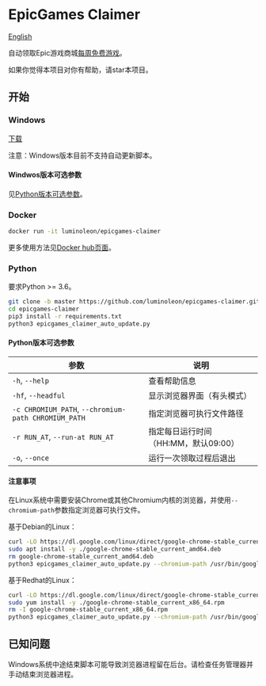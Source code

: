 # EpicGames Claimer

[English](README.md)

自动领取Epic游戏商城[每周免费游戏](https://www.epicgames.com/store/free-games)。

如果你觉得本项目对你有帮助，请star本项目。

## 开始

### Windows

[下载](https://github.com/luminoleon/epicgames-claimer/releases)

注意：Windows版本目前不支持自动更新脚本。

#### Windwos版本可选参数

见[Python版本可选参数](#Python版本可选参数)。

### Docker

``` bash
docker run -it luminoleon/epicgames-claimer
```

更多使用方法见[Docker hub页面](https://hub.docker.com/r/luminoleon/epicgames-claimer)。

### Python

要求Python >= 3.6。

``` bash
git clone -b master https://github.com/luminoleon/epicgames-claimer.git
cd epicgames-claimer
pip3 install -r requirements.txt
python3 epicgames_claimer_auto_update.py
```

#### Python版本可选参数

| 参数                                                 | 说明                                    |
|---------------------------------------------------- | --------------------------------------- |
| `-h`, `--help`                                      | 查看帮助信息                              |
| `-hf`, `--headful`                                  | 显示浏览器界面（有头模式）                  |
| `-c CHROMIUM_PATH`, `--chromium-path CHROMIUM_PATH` | 指定浏览器可执行文件路径                   |
| `-r RUN_AT`, `--run-at RUN_AT`                      | 指定每日运行时间（HH:MM，默认09:00）        |
| `-o`, `--once`                                      | 运行一次领取过程后退出                     |

#### 注意事项

在Linux系统中需要安装Chrome或其他Chromium内核的浏览器，并使用`--chromium-path`参数指定浏览器可执行文件。

基于Debian的Linux：

``` bash
curl -LO https://dl.google.com/linux/direct/google-chrome-stable_current_amd64.deb
sudo apt install -y ./google-chrome-stable_current_amd64.deb
rm google-chrome-stable_current_amd64.deb
python3 epicgames_claimer_auto_update.py --chromium-path /usr/bin/google-chrome
```

基于Redhat的Linux：

``` bash
curl -LO https://dl.google.com/linux/direct/google-chrome-stable_current_x86_64.rpm
sudo yum install -y ./google-chrome-stable_current_x86_64.rpm
rm -I google-chrome-stable_current_x86_64.rpm
python3 epicgames_claimer_auto_update.py --chromium-path /usr/bin/google-chrome
```

## 已知问题

Windows系统中途结束脚本可能导致浏览器进程留在后台。请检查任务管理器并手动结束浏览器进程。
